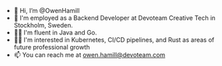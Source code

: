 - 👋 Hi, I’m @OwenHamill
- 🏢 I'm employed as a Backend Developer at Devoteam Creative Tech in Stockholm, Sweden.
- 👨‍💻 I'm fluent in Java and Go.
- 👨‍🎓 I'm interested in Kubernetes, CI/CD pipelines, and Rust as areas of future professional growth
- 📫 You can reach me at owen.hamill@devoteam.com

<!---
OwenHamill/OwenHamill is a ✨ special ✨ repository because its `README.md` (this file) appears on your GitHub profile.
You can click the Preview link to take a look at your changes.
--->

